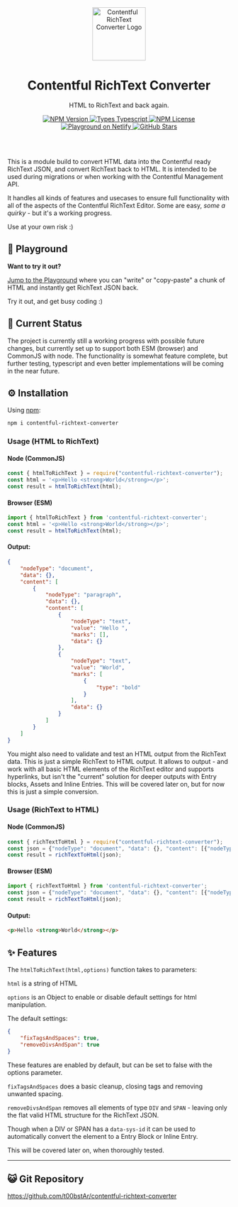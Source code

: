 <div align="center">
  <img src="https://contentful-richtext-converter.netlify.app/favicon.svg" width="120" alt="Contentful RichText Converter Logo" />
  <h1>Contentful RichText Converter</h1>
  <p>HTML to RichText and back again.</p>
  <a href="https://www.npmjs.com/package/contentful-richtext-converter">
    <img alt="NPM Version" src="https://img.shields.io/npm/v/contentful-richtext-converter">
  </a>
  <a href="https://www.npmjs.com/package/contentful-richtext-converter">
    <img src="https://img.shields.io/npm/types/contentful-richtext-converter" alt="Types Typescript" />
  </a>
  <a href="https://www.npmjs.com/package/contentful-richtext-converter">
    <img src="https://img.shields.io/npm/l/contentful-richtext-converter" alt="NPM License" />
  </a>
  <br/>
  <a href="https://contentful-richtext-converter.netlify.app">
    <img src="https://img.shields.io/netlify/d1afdd0d-9141-45a8-b330-08889fde867c" alt="Playground on Netlify" />
  </a>
  <a href="https://github.com/t00bstAr/contentful-richtext-converter">
    <img src="https://img.shields.io/github/stars/t00bstAr/contentful-richtext-converter?style=social" alt="GitHub Stars" />
  </a>
</div>

<br/><br/>

This is a module build to convert HTML data into the Contentful ready RichText JSON, and convert RichText back to HTML. 
It is intended to be used during migrations or when working with the Contentful Management API.

It handles all kinds of features and usecases to ensure full functionality with all of the aspects of the Contentful RichText Editor.
Some are easy, *some a quirky* - but it's a working progress.

Use at your own risk :)

## 🚀 Playground

**Want to try it out?**

[Jump to the Playground](https://contentful-richtext-converter.netlify.app/) where you can "write" or "copy-paste" a chunk of HTML and instantly get RichText JSON back. 

Try it out, and get busy coding :)

## 🔎 Current Status

The project is currently still a working progress with possible future changes, but currently set up to support both ESM (browser) and CommonJS with node.
The functionality is somewhat feature complete, but further testing, typescript and even better implementations will be coming in the near future.

## ⚙️ Installation

Using [npm](https://www.npmjs.com/package/contentful-richtext-converter):


```sh
npm i contentful-richtext-converter
```

### Usage (HTML to RichText)

#### Node (CommonJS)

```js
const { htmlToRichText } = require("contentful-richtext-converter");
const html = '<p>Hello <strong>World</strong></p>';
const result = htmlToRichText(html);
```

#### Browser (ESM)

```js
import { htmlToRichText } from 'contentful-richtext-converter';
const html = '<p>Hello <strong>World</strong></p>';
const result = htmlToRichText(html);
```

####  Output:

```json
{
    "nodeType": "document",
    "data": {},
    "content": [
        {
            "nodeType": "paragraph",
            "data": {},
            "content": [
                {
                    "nodeType": "text",
                    "value": "Hello ",
                    "marks": [],
                    "data": {}
                },
                {
                    "nodeType": "text",
                    "value": "World",
                    "marks": [
                        {
                            "type": "bold"
                        }
                    ],
                    "data": {}
                }
            ]
        }
    ]
}
```

You might also need to validate and test an HTML output from the RichText data.
This is just a simple RichText to HTML output. It allows to output - and work with all basic HTML elements of the RichText editor and supports hyperlinks, 
but isn't the "current" solution for deeper outputs with Entry blocks, Assets and Inline Entries. This will be covered later on, but for now this is just a simple conversion.

### Usage (RichText to HTML)

#### Node (CommonJS)

```js
const { richTextToHtml } = require("contentful-richtext-converter");
const json = {"nodeType": "document", "data": {}, "content": [{"nodeType": "paragraph", "data": {}, "content": [{"nodeType": "text", "value": "Hello ", "marks": [], "data": {}}, {"nodeType": "text", "value": "World", "marks": [{"type": "bold"}], "data": {}}]}]};
const result = richTextToHtml(json);
```

#### Browser (ESM)

```js
import { richTextToHtml } from 'contentful-richtext-converter';
const json = {"nodeType": "document", "data": {}, "content": [{"nodeType": "paragraph", "data": {}, "content": [{"nodeType": "text", "value": "Hello ", "marks": [], "data": {}}, {"nodeType": "text", "value": "World", "marks": [{"type": "bold"}], "data": {}}]}]};
const result = richTextToHtml(json);
```

####  Output:

```html
<p>Hello <strong>World</strong></p>
```

## ✨ Features
The ```htmlToRichText(html,options)``` function takes to parameters:

```html``` is a string of HTML

```options``` is an Object to enable or disable default settings for html manipulation.

The default settings:

```json
{
    "fixTagsAndSpaces": true,
    "removeDivsAndSpan": true
}
```

These features are enabled by default, but can be set to false with the options parameter.

```fixTagsAndSpaces``` does a basic cleanup, closing tags and removing unwanted spacing.

```removeDivsAndSpan``` removes all elements of type ```DIV``` and ```SPAN``` - leaving only the flat valid HTML structure for the RichText JSON.

Though when a DIV or SPAN has a ```data-sys-id``` it can be used to automatically convert the element to a Entry Block or Inline Entry.

This will be covered later on, when thoroughly tested.

___

## 😺 Git Repository

https://github.com/t00bstAr/contentful-richtext-converter
